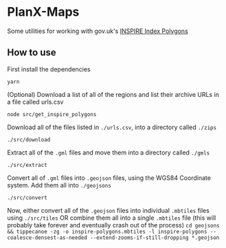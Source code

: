 # PlanX-Maps

Some utilities for working with gov.uk's [INSPIRE Index Polygons](https://www.gov.uk/government/collections/download-inspire-index-polygons)

## How to use

First install the dependencies

`yarn`

(Optional) Download a list of all of the regions and list their archive URLs in a file called urls.csv

`node src/get_inspire_polygons`

Download all of the files listed in `./urls.csv`, into a directory called `./zips`

`./src/download`

Extract all of the `.gml` files and move them into a directory called `./gmls`

`./src/extract`

Convert all of `.gml` files into `.geojson` files, using the WGS84 Coordinate system. Add them all into `./geojsons`

`./src/convert`

Now, either convert all of the `.geojson` files into individual `.mbtiles` files using `./src/tiles` OR combine them all into a single `.mbtiles` file (this will probably take forever and eventually crash out of the process) `cd geojsons && tippecanoe -zg -o inspire-polygons.mbtiles -l inspire-polygons --coalesce-densest-as-needed --extend-zooms-if-still-dropping *.geojson`

